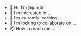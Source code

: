 - 👋 Hi, I’m @jum4r
- 👀 I’m interested in ...
- 🌱 I’m currently learning ...
- 💞️ I’m looking to collaborate on ...
- 📫 How to reach me ...

<!---
jum4r/jum4r is a ✨ special ✨ repository because its `README.md` (this file) appears on your GitHub profile.
You can click the Preview link to take a look at your changes.
--->
